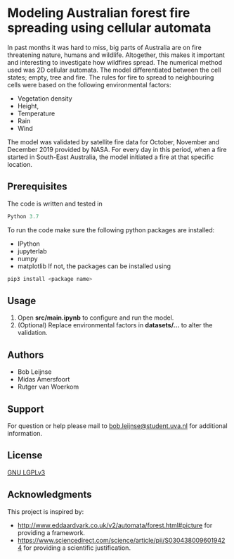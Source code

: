 # Modeling Australian forest fire spreading using cellular automata
In past months it was hard to miss, big parts of Australia are on fire threatening nature, humans and wildlife. Altogether, this makes it important and interesting to investigate how wildfires spread. The numerical method used was 2D cellular automata. The model differentiated between the cell states; empty, tree and fire. The rules for fire to spread to neighbouring cells were based on the following environmental factors:
- Vegetation density
- Height,
- Temperature
- Rain
- Wind

The model was validated by satellite fire data for October, November and December 2019 provided by NASA. For every day in this period, when a fire started in South-East Australia, the model initiated a fire at that specific location.
## Prerequisites
The code is written and tested in
```python
Python 3.7
```
To run the code make sure the following python packages are installed:
- IPython
- jupyterlab
- numpy
- matplotlib
If not, the packages can be installed using
```python
pip3 install <package name>
```
## Usage
1. Open **src/main.ipynb** to configure and run the model.
2. (Optional) Replace environmental factors in **datasets/...** to alter the validation.
## Authors
- Bob Leijnse
- Midas Amersfoort
- Rutger van Woerkom
## Support
For question or help please mail to [bob.leijnse@student.uva.nl](mailto:bob.leijnse@student.uva.nl) for additional information.
## License
[GNU LGPLv3](https://choosealicense.com/licenses/mit)
## Acknowledgments
This project is inspired by:
- http://www.eddaardvark.co.uk/v2/automata/forest.html#picture for providing a framework.
- https://www.sciencedirect.com/science/article/pii/S0304380096019424 for providing a scientific justification.
